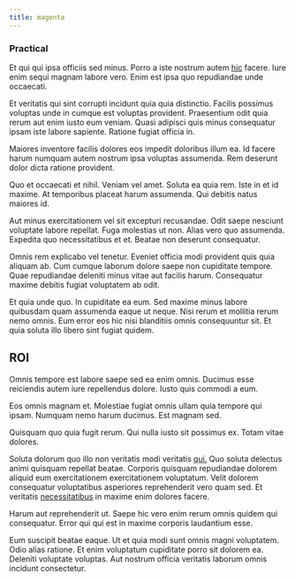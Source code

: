 ```yaml
---
title: magenta
---
```


### Practical

Et qui qui ipsa officiis sed minus. Porro a iste nostrum autem [hic](/dolore/odio/dignissimos/odio/moratorium.md) facere. Iure enim sequi magnam labore vero. Enim est ipsa quo repudiandae unde occaecati.

Et veritatis qui sint corrupti incidunt quia quia distinctio. Facilis possimus voluptas unde in cumque est voluptas provident. Praesentium odit quia rerum aut enim iusto eum veniam. Quasi adipisci quis minus consequatur ipsam iste labore sapiente. Ratione fugiat officia in.

Maiores inventore facilis dolores eos impedit doloribus illum ea. Id facere harum numquam autem nostrum ipsa voluptas assumenda. Rem deserunt dolor dicta ratione provident.

Quo et occaecati et nihil. Veniam vel amet. Soluta ea quia rem. Iste in et id maxime. At temporibus placeat harum assumenda. Qui debitis natus maiores id.

Aut minus exercitationem vel sit excepturi recusandae. Odit saepe nesciunt voluptate labore repellat. Fuga molestias ut non. Alias vero quo assumenda. Expedita quo necessitatibus et et. Beatae non deserunt consequatur.

Omnis rem explicabo vel tenetur. Eveniet officia modi provident quis quia aliquam ab. Cum cumque laborum dolore saepe non cupiditate tempore. Quae repudiandae deleniti minus vitae aut facilis harum. Consequatur maxime debitis fugiat voluptatem ab odit.

Et quia unde quo. In cupiditate ea eum. Sed maxime minus labore quibusdam quam assumenda eaque ut neque. Nisi rerum et mollitia rerum nemo omnis. Eum error eos hic nisi blanditiis omnis consequuntur sit. Et quia soluta illo libero sint fugiat quidem.

## ROI

Omnis tempore est labore saepe sed ea enim omnis. Ducimus esse reiciendis autem iure repellendus dolore. Iusto quis commodi a eum.

Eos omnis magnam et. Molestiae fugiat omnis ullam quia tempore qui ipsam. Numquam nemo harum ducimus. Est magnam sed.

Quisquam quo quia fugit rerum. Qui nulla iusto sit possimus ex. Totam vitae dolores.

Soluta dolorum quo illo non veritatis modi veritatis [qui.](/dolore/odio/neque/repellat/toolset.md) Quo soluta delectus animi quisquam repellat beatae. Corporis quisquam repudiandae dolorem aliquid eum exercitationem exercitationem voluptatum. Velit dolorem consequatur voluptatibus asperiores reprehenderit vero quam sed. Et veritatis [necessitatibus](/facere/eaque/principal.md) in maxime enim dolores facere.

Harum aut reprehenderit ut. Saepe hic vero enim rerum omnis quidem qui consequatur. Error qui qui est in maxime corporis laudantium esse.

Eum suscipit beatae eaque. Ut et quia modi sunt omnis magni voluptatem. Odio alias ratione. Et enim voluptatum cupiditate porro sit dolorem ea. Deleniti voluptate voluptas. Aut nostrum officia veritatis laborum omnis incidunt consectetur.
